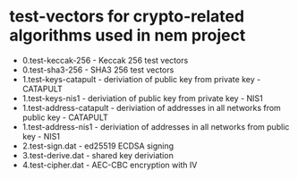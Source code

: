 # test-vectors for crypto-related algorithms used in nem project

* 0.test-keccak-256 - Keccak 256 test vectors
* 0.test-sha3-256 - SHA3 256 test vectors
* 1.test-keys-catapult - deriviation of public key from private key - CATAPULT
* 1.test-keys-nis1 - deriviation of public key from private key - NIS1
* 1.test-address-catapult - deriviation of addresses in all networks from public key - CATAPULT
* 1.test-address-nis1 - deriviation of addresses in all networks from public key - NIS1
* 2.test-sign.dat - ed25519 ECDSA signing
* 3.test-derive.dat - shared key deriviation
* 4.test-cipher.dat - AEC-CBC encryption with IV

